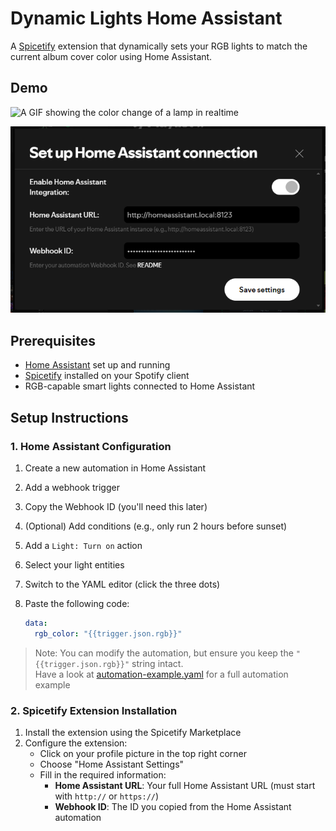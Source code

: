 # Dynamic Lights Home Assistant

A [Spicetify](https://spicetify.app/) extension that dynamically sets your RGB lights to match the current album cover color using Home Assistant.

## Demo

![A GIF showing the color change of a lamp in realtime](img/demo.gif)

![The settings screen](img/screenshot.png)

## Prerequisites

- [Home Assistant](https://www.home-assistant.io/) set up and running
- [Spicetify](https://spicetify.app/) installed on your Spotify client
- RGB-capable smart lights connected to Home Assistant

## Setup Instructions

### 1. Home Assistant Configuration

1. Create a new automation in Home Assistant
2. Add a webhook trigger
3. Copy the Webhook ID (you'll need this later)
4. (Optional) Add conditions (e.g., only run 2 hours before sunset)
5. Add a `Light: Turn on` action
6. Select your light entities
7. Switch to the YAML editor (click the three dots)
8. Paste the following code:

   ```yaml
   data:
     rgb_color: "{{trigger.json.rgb}}"
   ```

> Note: You can modify the automation, but ensure you keep the `"{{trigger.json.rgb}}"` string intact.  
> Have a look at [automation-example.yaml](automation-example.yaml) for a full automation example

### 2. Spicetify Extension Installation

1. Install the extension using the Spicetify Marketplace
2. Configure the extension:
   - Click on your profile picture in the top right corner
   - Choose "Home Assistant Settings"
   - Fill in the required information:
     - **Home Assistant URL**: Your full Home Assistant URL (must start with `http://` or `https://`)
     - **Webhook ID**: The ID you copied from the Home Assistant automation
